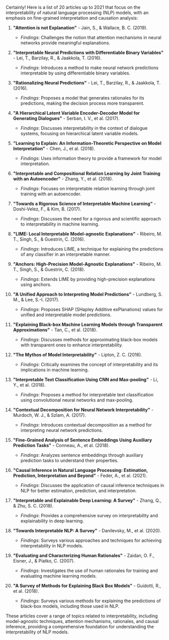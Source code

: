 Certainly! Here is a list of 20 articles up to 2021 that focus on the interpretability of natural language processing (NLP) models, with an emphasis on fine-grained interpretation and causation analysis:

1. **"Attention is not Explanation"** - Jain, S., & Wallace, B. C. (2019). 
   - *Findings*: Challenges the notion that attention mechanisms in neural networks provide meaningful explanations.

2. **"Interpretable Neural Predictions with Differentiable Binary Variables"** - Lei, T., Barzilay, R., & Jaakkola, T. (2016).
   - *Findings*: Introduces a method to make neural network predictions interpretable by using differentiable binary variables.

3. **"Rationalizing Neural Predictions"** - Lei, T., Barzilay, R., & Jaakkola, T. (2016).
   - *Findings*: Proposes a model that generates rationales for its predictions, making the decision process more transparent.

4. **"A Hierarchical Latent Variable Encoder-Decoder Model for Generating Dialogues"** - Serban, I. V., et al. (2017).
   - *Findings*: Discusses interpretability in the context of dialogue systems, focusing on hierarchical latent variable models.

5. **"Learning to Explain: An Information-Theoretic Perspective on Model Interpretation"** - Chen, J., et al. (2018).
   - *Findings*: Uses information theory to provide a framework for model interpretation.

6. **"Interpretable and Compositional Relation Learning by Joint Training with an Autoencoder"** - Zhang, Y., et al. (2018).
   - *Findings*: Focuses on interpretable relation learning through joint training with an autoencoder.

7. **"Towards a Rigorous Science of Interpretable Machine Learning"** - Doshi-Velez, F., & Kim, B. (2017).
   - *Findings*: Discusses the need for a rigorous and scientific approach to interpretability in machine learning.

8. **"LIME: Local Interpretable Model-agnostic Explanations"** - Ribeiro, M. T., Singh, S., & Guestrin, C. (2016).
   - *Findings*: Introduces LIME, a technique for explaining the predictions of any classifier in an interpretable manner.

9. **"Anchors: High-Precision Model-Agnostic Explanations"** - Ribeiro, M. T., Singh, S., & Guestrin, C. (2018).
   - *Findings*: Extends LIME by providing high-precision explanations using anchors.

10. **"A Unified Approach to Interpreting Model Predictions"** - Lundberg, S. M., & Lee, S.-I. (2017).
    - *Findings*: Proposes SHAP (SHapley Additive exPlanations) values for unified and interpretable model predictions.

11. **"Explaining Black-box Machine Learning Models through Transparent Approximations"** - Tan, C., et al. (2018).
    - *Findings*: Discusses methods for approximating black-box models with transparent ones to enhance interpretability.

12. **"The Mythos of Model Interpretability"** - Lipton, Z. C. (2016).
    - *Findings*: Critically examines the concept of interpretability and its implications in machine learning.

13. **"Interpretable Text Classification Using CNN and Max-pooling"** - Li, Y., et al. (2018).
    - *Findings*: Proposes a method for interpretable text classification using convolutional neural networks and max-pooling.

14. **"Contextual Decomposition for Neural Network Interpretability"** - Murdoch, W. J., & Szlam, A. (2017).
    - *Findings*: Introduces contextual decomposition as a method for interpreting neural network predictions.

15. **"Fine-Grained Analysis of Sentence Embeddings Using Auxiliary Prediction Tasks"** - Conneau, A., et al. (2018).
    - *Findings*: Analyzes sentence embeddings through auxiliary prediction tasks to understand their properties.

16. **"Causal Inference in Natural Language Processing: Estimation, Prediction, Interpretation and Beyond"** - Feder, A., et al. (2021).
    - *Findings*: Discusses the application of causal inference techniques in NLP for better estimation, prediction, and interpretation.

17. **"Interpretable and Explainable Deep Learning: A Survey"** - Zhang, Q., & Zhu, S. C. (2018).
    - *Findings*: Provides a comprehensive survey on interpretability and explainability in deep learning.

18. **"Towards Interpretable NLP: A Survey"** - Danilevsky, M., et al. (2020).
    - *Findings*: Surveys various approaches and techniques for achieving interpretability in NLP models.

19. **"Evaluating and Characterizing Human Rationales"** - Zaidan, O. F., Eisner, J., & Piatko, C. (2007).
    - *Findings*: Investigates the use of human rationales for training and evaluating machine learning models.

20. **"A Survey of Methods for Explaining Black Box Models"** - Guidotti, R., et al. (2018).
    - *Findings*: Surveys various methods for explaining the predictions of black-box models, including those used in NLP.

These articles cover a range of topics related to interpretability, including model-agnostic techniques, attention mechanisms, rationales, and causal inference, providing a comprehensive foundation for understanding the interpretability of NLP models.